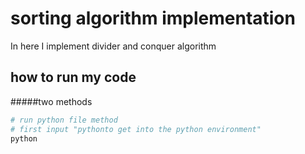 # sorting algorithm implementation
In here I implement divider and conquer algorithm

## how to run my code 
#####two methods
```bash
# run python file method
# first input "pythonto get into the python environment"
python
```